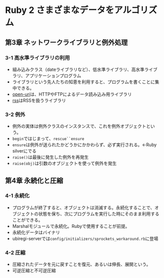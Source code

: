 # Ruby 2 さまざまなデータをアルゴリズム
## 第3章 ネットワークライブラリと例外処理

### 3-1 高水準ライブラリの利用
- 組み込みクラス（dateライブラリなど）、低水準ライブラリ、高水準ライブラリ、アプリケーションプログラム
- ライブラリという先人たちの知恵を利用すると、プログラムを書くことに集中できる。
- [open-uri](http://docs.ruby-lang.org/ja/2.1.0/library/open=2duri.html)は、HTTPやFTPによるデータ読み込み用ライブラリ
- [rss](http://docs.ruby-lang.org/ja/2.1.0/library/rss.html)はRSSを扱うライブラリ

### 3-2 例外
- 例外の実体は例外クラスのインスタンスで、これを例外オブジェクトという。
- `begin`ではじまって、`rescue``ensure`
- `ensure`は例外が送られたかどうかにかかわらず、必ず実行される。←Ruby silverにでる
- `raise()`は最後に発生した例外を再発生
- `raise(obj)`は引数のオブジェクトを使って例外を発生

## 第4章 永続化と圧縮

### 4-1 永続化
- プログラムが終了すると、オブジェクトは消滅する。永続化することで、オブジェクトの状態を保ち、次にプログラムを実行した時にそのまま利用することができる。
- Marshalモジュールで永続化。Rubyで使用することが前提。
- 永続化データはバイナリ
- ubiregi-serverでは`config/initializers/sprockets_workaround.rb`に登場

### 4-2 圧縮
- 圧縮されたデータを元に戻すことを復元、あるいは伸長、展開という。
- 可逆圧縮と不可逆圧縮
